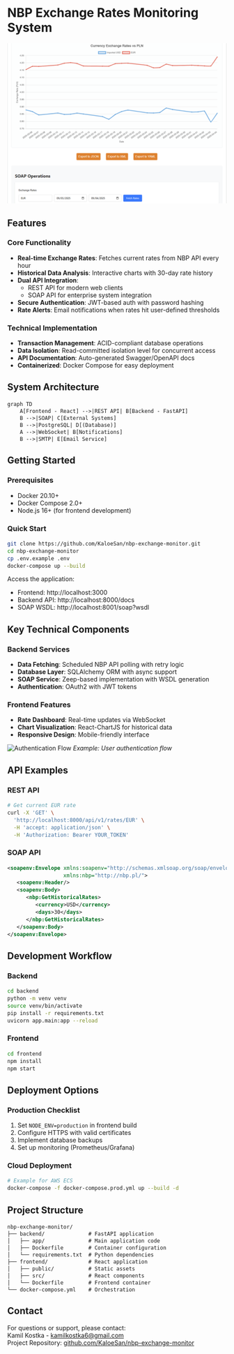 # NBP Exchange Rates Monitoring System

![Dashboard Screenshot](screenshots/main.png) 

## Features

### Core Functionality
- **Real-time Exchange Rates**: Fetches current rates from NBP API every hour
- **Historical Data Analysis**: Interactive charts with 30-day rate history
- **Dual API Integration**:
  - REST API for modern web clients
  - SOAP API for enterprise system integration
- **Secure Authentication**: JWT-based auth with password hashing
- **Rate Alerts**: Email notifications when rates hit user-defined thresholds

### Technical Implementation
- **Transaction Management**: ACID-compliant database operations
- **Data Isolation**: Read-committed isolation level for concurrent access
- **API Documentation**: Auto-generated Swagger/OpenAPI docs
- **Containerized**: Docker Compose for easy deployment

## System Architecture

```mermaid
graph TD
    A[Frontend - React] -->|REST API| B[Backend - FastAPI]
    B -->|SOAP| C[External Systems]
    B -->|PostgreSQL| D[(Database)]
    A -->|WebSocket| B[Notifications]
    B -->|SMTP| E[Email Service]
```

## Getting Started

### Prerequisites
- Docker 20.10+
- Docker Compose 2.0+
- Node.js 16+ (for frontend development)

### Quick Start
```bash
git clone https://github.com/KaloeSan/nbp-exchange-monitor.git
cd nbp-exchange-monitor
cp .env.example .env
docker-compose up --build
```

Access the application:
- Frontend: http://localhost:3000
- Backend API: http://localhost:8000/docs
- SOAP WSDL: http://localhost:8001/soap?wsdl

## Key Technical Components

### Backend Services
- **Data Fetching**: Scheduled NBP API polling with retry logic
- **Database Layer**: SQLAlchemy ORM with async support
- **SOAP Service**: Zeep-based implementation with WSDL generation
- **Authentication**: OAuth2 with JWT tokens

### Frontend Features
- **Rate Dashboard**: Real-time updates via WebSocket
- **Chart Visualization**: React-ChartJS for historical data
- **Responsive Design**: Mobile-friendly interface

![Authentication Flow](screenshots/auth.png) <!-- Add your screenshot -->
*Example: User authentication flow*

## API Examples

### REST API
```bash
# Get current EUR rate
curl -X 'GET' \
  'http://localhost:8000/api/v1/rates/EUR' \
  -H 'accept: application/json' \
  -H 'Authorization: Bearer YOUR_TOKEN'
```

### SOAP API
```xml
<soapenv:Envelope xmlns:soapenv="http://schemas.xmlsoap.org/soap/envelope/" 
                  xmlns:nbp="http://nbp.pl/">
   <soapenv:Header/>
   <soapenv:Body>
      <nbp:GetHistoricalRates>
         <currency>USD</currency>
         <days>30</days>
      </nbp:GetHistoricalRates>
   </soapenv:Body>
</soapenv:Envelope>
```

## Development Workflow

### Backend
```bash
cd backend
python -m venv venv
source venv/bin/activate
pip install -r requirements.txt
uvicorn app.main:app --reload
```

### Frontend
```bash
cd frontend
npm install
npm start
```

## Deployment Options

### Production Checklist
1. Set `NODE_ENV=production` in frontend build
2. Configure HTTPS with valid certificates
3. Implement database backups
4. Set up monitoring (Prometheus/Grafana)

### Cloud Deployment
```bash
# Example for AWS ECS
docker-compose -f docker-compose.prod.yml up --build -d
```

## Project Structure

```
nbp-exchange-monitor/
├── backend/              # FastAPI application
│   ├── app/              # Main application code
│   ├── Dockerfile        # Container configuration
│   └── requirements.txt  # Python dependencies
├── frontend/             # React application
│   ├── public/           # Static assets
│   ├── src/              # React components
│   └── Dockerfile        # Frontend container
└── docker-compose.yml    # Orchestration
```

## Contact

For questions or support, please contact:  
Kamil Kostka - kamilkostka6@gmail.com  
Project Repository: [github.com/KaloeSan/nbp-exchange-monitor](https://github.com/KaloeSan/nbp-exchange-monitor)
